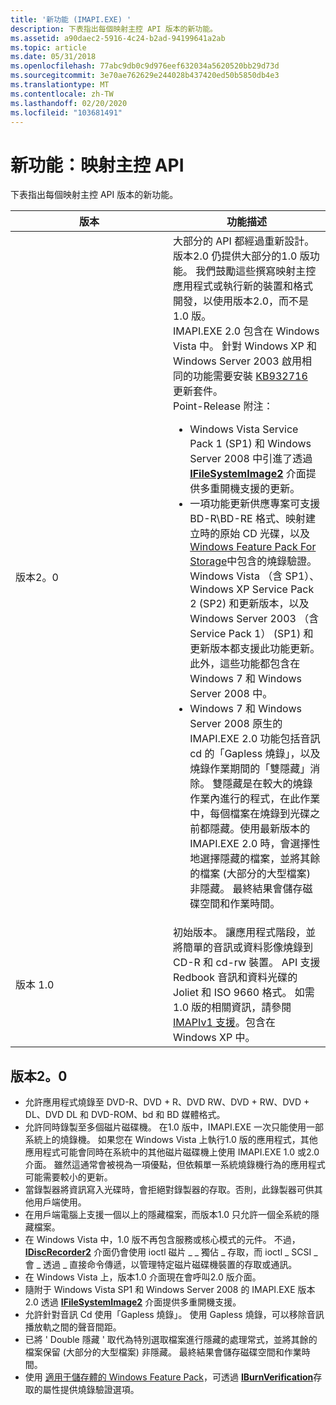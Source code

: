 ```yaml
---
title: '新功能 (IMAPI.EXE) '
description: 下表指出每個映射主控 API 版本的新功能。
ms.assetid: a90daec2-5916-4c24-b2ad-94199641a2ab
ms.topic: article
ms.date: 05/31/2018
ms.openlocfilehash: 77abc9db0c9d976eef632034a5620520bb29d73d
ms.sourcegitcommit: 3e70ae762629e244028b437420ed50b5850db4e3
ms.translationtype: MT
ms.contentlocale: zh-TW
ms.lasthandoff: 02/20/2020
ms.locfileid: "103681491"
---
```

# <a name="whats-new-image-mastering-api"></a>新功能：映射主控 API

下表指出每個映射主控 API 版本的新功能。



<table>
<colgroup>
<col style="width: 50%" />
<col style="width: 50%" />
</colgroup>
<thead>
<tr class="header">
<th>版本</th>
<th>功能描述</th>
</tr>
</thead>
<tbody>
<tr class="odd">
<td>版本2。0</td>
<td>大部分的 API 都經過重新設計。 版本2.0 仍提供大部分的1.0 版功能。 我們鼓勵這些撰寫映射主控應用程式或執行新的裝置和格式開發，以使用版本2.0，而不是1.0 版。<br/> IMAPI.EXE 2.0 包含在 Windows Vista 中。 針對 Windows XP 和 Windows Server 2003 啟用相同的功能需要安裝 <a href="https://support.microsoft.com/kb/932716">KB932716</a> 更新套件。<br/> Point-Release 附注：<br/>
<ul>
<li>Windows Vista Service Pack 1 (SP1) 和 Windows Server 2008 中引進了透過 <a href="/windows/desktop/api/imapi2fs/nn-imapi2fs-ifilesystemimage2"><strong>IFileSystemImage2</strong></a> 介面提供多重開機支援的更新。<br/></li>
<li>一項功能更新供應專案可支援 BD-R\BD-RE 格式、映射建立時的原始 CD 光碟，以及 <a href="https://www.microsoft.com/downloads/details.aspx?FamilyID=63ab51ea-99c9-45c0-980a-c556746fcf05">Windows Feature Pack For Storage</a>中包含的燒錄驗證。 Windows Vista （含 SP1）、Windows XP Service Pack 2 (SP2) 和更新版本，以及 Windows Server 2003 （含 Service Pack 1） (SP1) 和更新版本都支援此功能更新。 此外，這些功能都包含在 Windows 7 和 Windows Server 2008 中。<br/></li>
<li>Windows 7 和 Windows Server 2008 原生的 IMAPI.EXE 2.0 功能包括音訊 cd 的「Gapless 燒錄」，以及燒錄作業期間的「雙隱藏」消除。 雙隱藏是在較大的燒錄作業內進行的程式，在此作業中，每個檔案在燒錄到光碟之前都隱藏。使用最新版本的 IMAPI.EXE 2.0 時，會選擇性地選擇隱藏的檔案，並將其餘的檔案 (大部分的大型檔案) 非隱藏。 最終結果會儲存磁碟空間和作業時間。<br/></li>
</ul></td>
</tr>
<tr class="even">
<td>版本 1.0</td>
<td>初始版本。 讓應用程式階段，並將簡單的音訊或資料影像燒錄到 CD-R 和 cd-rw 裝置。 API 支援 Redbook 音訊和資料光碟的 Joliet 和 ISO 9660 格式。 如需1.0 版的相關資訊，請參閱 <a href="imapiv1.md">IMAPIv1 支援</a>。包含在 Windows XP 中。<br/></td>
</tr>
</tbody>
</table>



 

## <a name="version-20"></a>版本2。0

-   允許應用程式燒錄至 DVD-R、DVD + R、DVD RW、DVD + RW、DVD + DL、DVD DL 和 DVD-ROM、bd 和 BD 媒體格式。
-   允許同時錄製至多個磁片磁碟機。 在1.0 版中，IMAPI.EXE 一次只能使用一部系統上的燒錄機。 如果您在 Windows Vista 上執行1.0 版的應用程式，其他應用程式可能會同時在系統中的其他磁片磁碟機上使用 IMAPI.EXE 1.0 或2.0 介面。 雖然這通常會被視為一項優點，但依賴單一系統燒錄機行為的應用程式可能需要較小的更新。
-   當錄製器將資訊寫入光碟時，會拒絕對錄製器的存取。否則，此錄製器可供其他用戶端使用。
-   在用戶端電腦上支援一個以上的隱藏檔案，而版本1.0 只允許一個全系統的隱藏檔案。
-   在 Windows Vista 中，1.0 版不再包含服務或核心模式的元件。 不過， [**IDiscRecorder2**](/windows/desktop/api/imapi2/nn-imapi2-idiscrecorder2) 介面仍會使用 ioctl 磁片 \_ \_ 獨佔 \_ 存取，而 ioctl \_ SCSI \_ 會 \_ 透過 \_ 直接命令傳遞，以管理特定磁片磁碟機裝置的存取或通訊。
-   在 Windows Vista 上，版本1.0 介面現在會呼叫2.0 版介面。
-   隨附于 Windows Vista SP1 和 Windows Server 2008 的 IMAPI.EXE 版本2.0 透過 [**IFileSystemImage2**](/windows/desktop/api/imapi2fs/nn-imapi2fs-ifilesystemimage2) 介面提供多重開機支援。
-   允許針對音訊 Cd 使用「Gapless 燒錄」。 使用 Gapless 燒錄，可以移除音訊播放軌之間的聲音間距。
-   已將 ' Double 隱藏 ' 取代為特別選取檔案進行隱藏的處理常式，並將其餘的檔案保留 (大部分的大型檔案) 非隱藏。 最終結果會儲存磁碟空間和作業時間。
-   使用 [適用于儲存體的 Windows Feature Pack](https://www.microsoft.com/downloads/details.aspx?FamilyID=63ab51ea-99c9-45c0-980a-c556746fcf05)，可透過 [**IBurnVerification**](/windows/desktop/api/imapi2/nn-imapi2-iburnverification)存取的屬性提供燒錄驗證選項。
